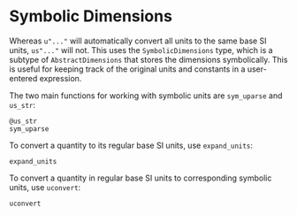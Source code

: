 # Symbolic Dimensions

Whereas `u"..."` will automatically convert all units to the same
base SI units, `us"..."` will not. This uses the `SymbolicDimensions`
type, which is a subtype of `AbstractDimensions` that stores the
dimensions symbolically. This is useful for keeping track of the
original units and constants in a user-entered expression.

The two main functions for working with symbolic
units are `sym_uparse` and `us_str`:

```@docs
@us_str
sym_uparse
```

To convert a quantity to its regular base SI units, use `expand_units`:

```@docs
expand_units
```

To convert a quantity in regular base SI units to corresponding symbolic units, use `uconvert`:

```@docs
uconvert
```
